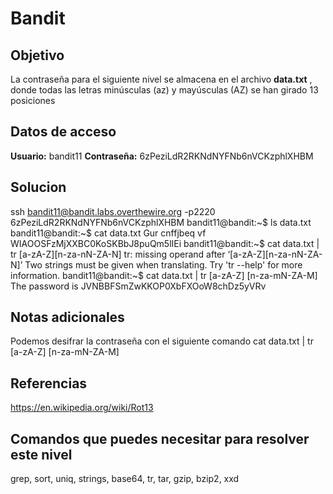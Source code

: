 # Bandit
## Objetivo
La contraseña para el siguiente nivel se almacena en el archivo **data.txt** , donde todas las letras minúsculas (az) y mayúsculas (AZ) se han girado 13 posiciones

## Datos de acceso
**Usuario:** bandit11
**Contraseña:** 6zPeziLdR2RKNdNYFNb6nVCKzphlXHBM

## Solucion
ssh bandit11@bandit.labs.overthewire.org -p2220
6zPeziLdR2RKNdNYFNb6nVCKzphlXHBM
bandit11@bandit:~$ ls
data.txt
bandit11@bandit:~$ cat data.txt
Gur cnffjbeq vf WIAOOSFzMjXXBC0KoSKBbJ8puQm5lIEi
bandit11@bandit:~$ cat data.txt | tr [a-zA-Z][n-za-nN-ZA-N]
tr: missing operand after ‘[a-zA-Z][n-za-nN-ZA-N]’
Two strings must be given when translating.
Try 'tr --help' for more information.
bandit11@bandit:~$ cat data.txt | tr [a-zA-Z] [n-za-mN-ZA-M]
The password is JVNBBFSmZwKKOP0XbFXOoW8chDz5yVRv

## Notas adicionales
Podemos desifrar la contraseña con el siguiente comando cat data.txt | tr [a-zA-Z] [n-za-mN-ZA-M]

## Referencias
https://en.wikipedia.org/wiki/Rot13

## Comandos que puedes necesitar para resolver este nivel
grep, sort, uniq, strings, base64, tr, tar, gzip, bzip2, xxd
